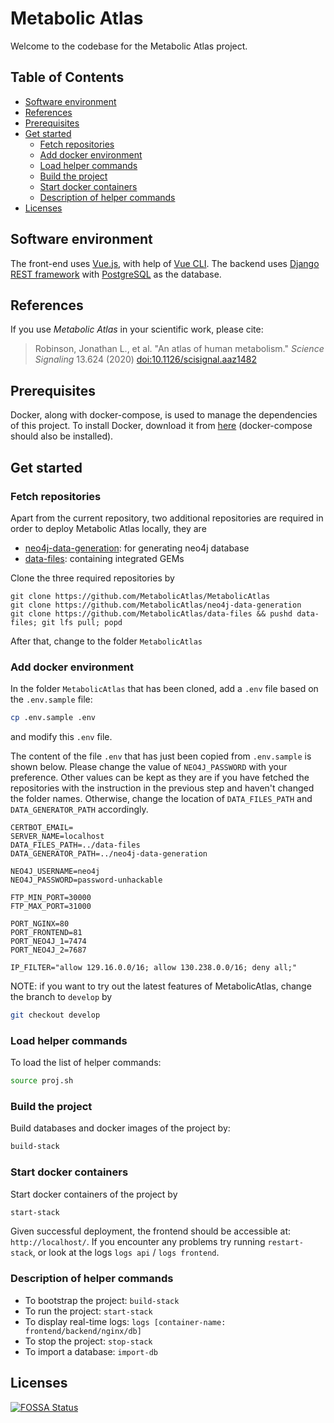# Metabolic Atlas
Welcome to the codebase for the Metabolic Atlas project.

## Table of Contents

   * [Software environment](#software-environment)
   * [References](#references)
   * [Prerequisites](#prerequisites)
   * [Get started](#get-started)
       * [Fetch repositories](#fetch-repositories)
       * [Add docker environment](#add-docker-environment)
       * [Load helper commands](#load-helper-commands)
       * [Build the project](#build-the-project)
       * [Start docker containers](#start-docker-containers)
       * [Description of helper commands](#description-of-helper-commands)
   * [Licenses](#licenses)


## Software environment
The front-end uses [Vue.js](https://vuejs.org), with help of [Vue CLI](https://cli.vuejs.org/). The backend uses [Django REST framework](http://www.django-rest-framework.org) with [PostgreSQL](https://www.postgresql.org) as the database.  


## References
If you use *Metabolic Atlas* in your scientific work, please cite:
> Robinson, Jonathan L., et al. "An atlas of human metabolism." *Science Signaling* 13.624 (2020) [doi:10.1126/scisignal.aaz1482 ](https://doi.org/10.1126/scisignal.aaz1482 )

## Prerequisites
Docker, along with docker-compose, is used to manage the dependencies of this project. To install Docker, download it from [here](https://www.docker.com/products/docker) (docker-compose should also be installed).

## Get started

### Fetch repositories
Apart from the current repository, two additional repositories are required in
order to deploy Metabolic Atlas locally, they are

* [neo4j-data-generation](https://github.com/MetabolicAtlas/neo4j-data-generation): for generating neo4j database
* [data-files](https://github.com/MetabolicAtlas/data-files): containing integrated GEMs

Clone the three required repositories by 

    git clone https://github.com/MetabolicAtlas/MetabolicAtlas
    git clone https://github.com/MetabolicAtlas/neo4j-data-generation
    git clone https://github.com/MetabolicAtlas/data-files && pushd data-files; git lfs pull; popd

After that, change to the folder `MetabolicAtlas`

### Add docker environment
In the folder `MetabolicAtlas` that has been cloned, add a `.env` file based on the `.env.sample` file:
```bash
cp .env.sample .env
```
and modify this `.env` file.

The content of the file `.env` that has just been copied from `.env.sample` is shown below. Please change the value of `NEO4J_PASSWORD` with your preference. Other values can be kept as they are if you have fetched the repositories with the instruction in the previous step and haven't changed the folder names. Otherwise, change the location of `DATA_FILES_PATH` and `DATA_GENERATOR_PATH` accordingly.

```
CERTBOT_EMAIL=
SERVER_NAME=localhost
DATA_FILES_PATH=../data-files
DATA_GENERATOR_PATH=../neo4j-data-generation

NEO4J_USERNAME=neo4j
NEO4J_PASSWORD=password-unhackable

FTP_MIN_PORT=30000
FTP_MAX_PORT=31000

PORT_NGINX=80
PORT_FRONTEND=81
PORT_NEO4J_1=7474
PORT_NEO4J_2=7687

IP_FILTER="allow 129.16.0.0/16; allow 130.238.0.0/16; deny all;"
```


NOTE: if you want to try out the latest features of MetabolicAtlas, change the branch to `develop` by 
```bash
git checkout develop
```

### Load helper commands
To load the list of helper commands:
```bash
source proj.sh
```

### Build the project
Build databases and docker images of the project by:
```bash
build-stack
```

### Start docker containers
Start docker containers of the project by
```bash
start-stack
```

Given successful deployment, the frontend should be accessible at: `http://localhost/`. If you encounter any problems try running `restart-stack`, or look at the logs `logs api` / `logs frontend`.

### Description of helper commands

* To bootstrap the project: `build-stack`
* To run the project: `start-stack`
* To display real-time logs: `logs [container-name: frontend/backend/nginx/db]`
* To stop the project: `stop-stack`
* To import a database: `import-db`

## Licenses

[![FOSSA Status](https://app.fossa.com/api/projects/git%2Bgithub.com%2FMetabolicAtlas%2FMetabolicAtlas.svg?type=large)](https://app.fossa.com/projects/git%2Bgithub.com%2FMetabolicAtlas%2FMetabolicAtlas?ref=badge_large)
